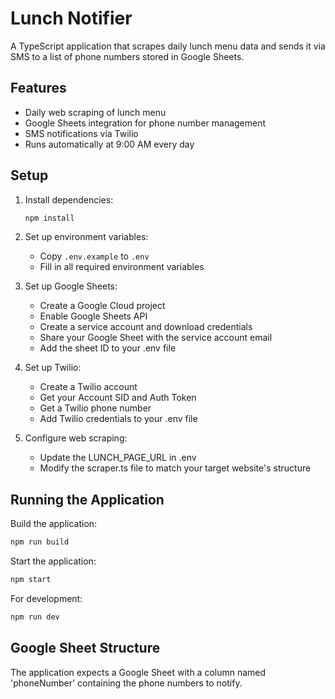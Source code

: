 # Lunch Notifier

A TypeScript application that scrapes daily lunch menu data and sends it via SMS to a list of phone numbers stored in Google Sheets.

## Features

- Daily web scraping of lunch menu
- Google Sheets integration for phone number management
- SMS notifications via Twilio
- Runs automatically at 9:00 AM every day

## Setup

1. Install dependencies:
   ```bash
   npm install
   ```

2. Set up environment variables:
   - Copy `.env.example` to `.env`
   - Fill in all required environment variables

3. Set up Google Sheets:
   - Create a Google Cloud project
   - Enable Google Sheets API
   - Create a service account and download credentials
   - Share your Google Sheet with the service account email
   - Add the sheet ID to your .env file

4. Set up Twilio:
   - Create a Twilio account
   - Get your Account SID and Auth Token
   - Get a Twilio phone number
   - Add Twilio credentials to your .env file

5. Configure web scraping:
   - Update the LUNCH_PAGE_URL in .env
   - Modify the scraper.ts file to match your target website's structure

## Running the Application

Build the application:
```bash
npm run build
```

Start the application:
```bash
npm start
```

For development:
```bash
npm run dev
```

## Google Sheet Structure

The application expects a Google Sheet with a column named 'phoneNumber' containing the phone numbers to notify.
